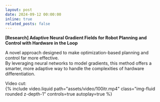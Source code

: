 ```yaml
---
layout: post
date: 2024-09-12 00:00:00
inline: true
related_posts: false
---
```


**[Research] Adaptive Neural Gradient Fields for Robot Planning and Control with Hardware in the Loop**  

A novel approach designed to make optimization-based planning and control far more effective.  
By leveraging neural networks to model gradients, this method offers a smarter, more adaptive way to handle the complexities of hardware differentiation.  

Video cut:  
{% include video.liquid path="assets/video/100itr.mp4" class="img-fluid rounded z-depth-1" controls=true autoplay=true %}
